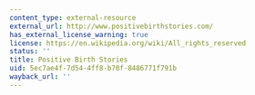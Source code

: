 ```yaml
---
content_type: external-resource
external_url: http://www.positivebirthstories.com/
has_external_license_warning: true
license: https://en.wikipedia.org/wiki/All_rights_reserved
status: ''
title: Positive Birth Stories
uid: 5ec7ae4f-7d54-4ff8-b70f-8486771f791b
wayback_url: ''
---
```

